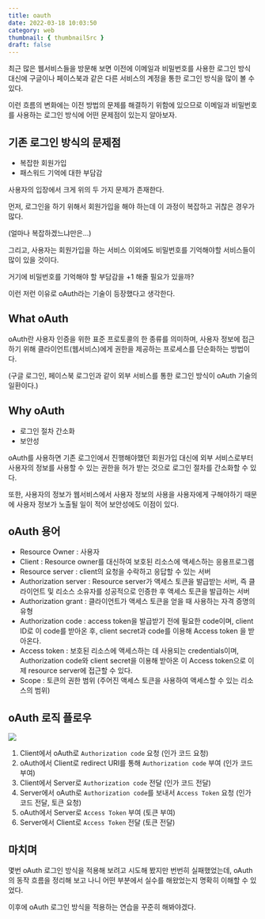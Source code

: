 ```yaml
---
title: oauth
date: 2022-03-18 10:03:50
category: web
thumbnail: { thumbnailSrc }
draft: false
---
```


최근 많은 웹서비스들을 방문해 보면 이전에 이메일과 비밀번호를 사용한 로그인 방식 대신에 구글이나 페이스북과 같은 다른 서비스의 계정을 통한 로그인 방식을 많이 볼 수 있다.

이런 흐름의 변화에는 이전 방법의 문제를 해결하기 위함에 있으므로 이메일과 비밀번호를 사용하는 로그인 방식에 어떤 문제점이 있는지 알아보자.

## 기존 로그인 방식의 문제점

- 복잡한 회원가입
- 패스워드 기억에 대한 부담감

사용자의 입장에서 크게 위의 두 가지 문제가 존재한다.

먼저, 로그인을 하기 위해서 회원가입을 해야 하는데 이 과정이 복잡하고 귀찮은 경우가 많다.

(얼마나 복잡하겠느냐만은...)

그리고, 사용자는 회원가입을 하는 서비스 이외에도 비밀번호를 기억해야할 서비스들이 많이 있을 것이다.

거기에 비밀번호를 기억해야 할 부담감을 +1 해줄 필요가 있을까?

이런 저런 이유로 oAuth라는 기술이 등장했다고 생각한다.

## What oAuth

oAuth란 사용자 인증을 위한 표준 프로토콜의 한 종류를 의미하며, 사용자 정보에 접근하기 위해 클라이언트(웹서비스)에게 권한을 제공하는 프로세스를 단순화하는 방법이다.

(구글 로그인, 페이스북 로그인과 같이 외부 서비스를 통한 로그인 방식이 oAuth 기술의 일환이다.)

## Why oAuth

- 로그인 절차 간소화
- 보안성

oAuth를 사용하면 기존 로그인에서 진행해야했던 회원가입 대신에 외부 서비스로부터 사용자의 정보를 사용할 수 있는 권한을 허가 받는 것으로 로그인 절차를 간소화할 수 있다.

또한, 사용자의 정보가 웹서비스에서 사용자 정보의 사용을 사용자에게 구해야하기 때문에 사용자 정보가 노출될 일이 적어 보안성에도 이점이 있다.

## oAuth 용어

- Resource Owner : 사용자
- Client : Resource owner를 대신하여 보호된 리소스에 액세스하는 응용프로그램
- Resource server : client의 요청을 수락하고 응답할 수 있는 서버
- Authorization server : Resource server가 액세스 토큰을 발급받는 서버, 즉 클라이언트 및 리소스 소유자를 성공적으로 인증한 후 액세스 토큰을 발급하는 서버
- Authorization grant : 클라이언트가 액세스 토큰을 얻을 때 사용하는 자격 증명의 유형
- Authorization code : access token을 발급받기 전에 필요한 code이며, client ID로 이 code를 받아온 후, client secret과 code를 이용해 Access token 을 받아온다.
- Access token : 보호된 리소스에 액세스하는 데 사용되는 credentials이며, Authorization code와 client secret을 이용해 받아온 이 Access token으로 이제 resource server에 접근할 수 있다.
- Scope : 토큰의 권한 범위 (주어진 액세스 토큰을 사용하여 액세스할 수 있는 리소스의 범위)

## oAuth 로직 플로우

<img src="https://i.ibb.co/Tv4njzD/oauth.jpg">

1. Client에서 oAuth로 `Authorization code` 요청 (인가 코드 요청)
2. oAuth에서 Client로 redirect URI를 통해 `Authorization code` 부여 (인가 코드 부여)
3. Client에서 Server로 `Authorization code` 전달 (인가 코드 전달)
4. Server에서 oAuth로 `Authorization code`를 보내서 `Access Token` 요청 (인가 코드 전달, 토큰 요청)
5. oAuth에서 Server로 `Access Token` 부여 (토큰 부여)
6. Server에서 Client로 `Access Token` 전달 (토큰 전달)

## 마치며

몇번 oAuth 로그인 방식을 적용해 보려고 시도해 봤지만 번번히 실패했었는데, oAuth의 동작 흐름을 정리해 보고 나니 어떤 부분에서 실수를 해왔었는지 명확히 이해할 수 있었다.

이후에 oAuth 로그인 방식을 적용하는 연습을 꾸준히 해봐야겠다.
